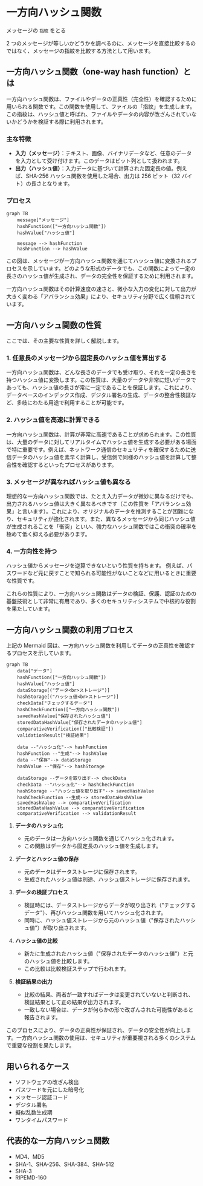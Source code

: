 # 一方向ハッシュ関数

メッセージの `指紋` をとる

2 つのメッセージが等しいかどうかを調べるのに、メッセージを直接比較するのではなく、メッセージの指紋を比較する方法として用います。

## 一方向ハッシュ関数（one-way hash function）とは

一方向ハッシュ関数は、ファイルやデータの正真性（完全性）を確認するために用いられる関数です。この関数を使用して、ファイルの「指紋」を生成します。この指紋は、ハッシュ値と呼ばれ、ファイルやデータの内容が改ざんされていないかどうかを検証する際に利用されます。

### 主な特徴

- **入力（メッセージ）**：テキスト、画像、バイナリデータなど、任意のデータを入力として受け付けます。このデータはビット列として扱われます。
- **出力（ハッシュ値）**：入力データに基づいて計算された固定長の値。例えば、SHA-256 ハッシュ関数を使用した場合、出力は 256 ビット（32 バイト）の長さとなります。

### プロセス

```mermaid
graph TB
    message["メッセージ"]
    hashFunction(["一方向ハッシュ関数"])
    hashValue["ハッシュ値"]

    message --> hashFunction
    hashFunction --> hashValue
```

この図は、メッセージが一方向ハッシュ関数を通じてハッシュ値に変換されるプロセスを示しています。どのような形式のデータでも、この関数によって一定の長さのハッシュ値が生成され、データの完全性を保証するために利用されます。

一方向ハッシュ関数はその計算速度の速さと、微小な入力の変化に対して出力が大きく変わる「アバランシュ効果」により、セキュリティ分野で広く信頼されています。

## 一方向ハッシュ関数の性質

ここでは、その主要な性質を詳しく解説します。

### 1. 任意長のメッセージから固定長のハッシュ値を算出する

一方向ハッシュ関数は、どんな長さのデータでも受け取り、それを一定の長さを持つハッシュ値に変換します。この性質は、大量のデータや非常に短いデータであっても、ハッシュ値の長さが常に一定であることを保証します。これにより、データベースのインデックス作成、デジタル署名の生成、データの整合性検証など、多岐にわたる用途で利用することが可能です。

### 2. ハッシュ値を高速に計算できる

一方向ハッシュ関数は、計算が非常に高速であることが求められます。この性質は、大量のデータに対してリアルタイムでハッシュ値を生成する必要がある場面で特に重要です。例えば、ネットワーク通信のセキュリティを確保するために送信データのハッシュ値を素早く計算し、受信側で同様のハッシュ値を計算して整合性を確認するといったプロセスがあります。

### 3. メッセージが異なればハッシュ値も異なる

理想的な一方向ハッシュ関数では、たとえ入力データが微妙に異なるだけでも、出力されるハッシュ値は大きく異なるべきです（この性質を「アバランシュ効果」と言います）。これにより、オリジナルのデータを推測することが困難になり、セキュリティが強化されます。また、異なるメッセージから同じハッシュ値が生成されることを「衝突」といい、強力なハッシュ関数ではこの衝突の確率を極めて低く抑える必要があります。

### 4. 一方向性を持つ

ハッシュ値からメッセージを逆算できないという性質を持ちます。
例えば、パスワードなど元に戻すことで知られる可能性がないことなどに用いるときに重要な性質です。

これらの性質により、一方向ハッシュ関数はデータの検証、保護、認証のための基盤技術として非常に有用であり、多くのセキュリティシステムで中核的な役割を果たしています。

## 一方向ハッシュ関数の利用プロセス

上記の Mermaid 図は、一方向ハッシュ関数を利用してデータの正真性を確認するプロセスを示しています。

```mermaid
graph TB
    data["データ"]
    hashFunction(["一方向ハッシュ関数"])
    hashValue["ハッシュ値"]
    dataStorage[("データ<br>ストレージ")]
    hashStorage[("ハッシュ値<br>ストレージ")]
    checkData["チェックするデータ"]
    hashCheckFunction(["一方向ハッシュ関数"])
    savedHashValue["保存されたハッシュ値"]
    storedDataHashValue["保存されたデータのハッシュ値"]
    comparativeVerification(["比較検証"])
    validationResult["検証結果"]

    data --"ハッシュ化"--> hashFunction
    hashFunction --"生成"--> hashValue
    data --"保存"--> dataStorage
    hashValue --"保存"--> hashStorage

    dataStorage --データを取り出す--> checkData
    checkData --"ハッシュ化"--> hashCheckFunction
    hashStorage --"ハッシュ値を取り出す"--> savedHashValue
    hashCheckFunction --生成--> storedDataHashValue
    savedHashValue --> comparativeVerification
    storedDataHashValue --> comparativeVerification
    comparativeVerification --> validationResult
```

1. **データのハッシュ化**

   - 元のデータは一方向ハッシュ関数を通じてハッシュ化されます。
   - この関数はデータから固定長のハッシュ値を生成します。

2. **データとハッシュ値の保存**

   - 元のデータはデータストレージに保存されます。
   - 生成されたハッシュ値は別途、ハッシュ値ストレージに保存されます。

3. **データの検証プロセス**

   - 検証時には、データストレージからデータが取り出され（"チェックするデータ"）、再びハッシュ関数を用いてハッシュ化されます。
   - 同時に、ハッシュ値ストレージから元のハッシュ値（"保存されたハッシュ値"）が取り出されます。

4. **ハッシュ値の比較**

   - 新たに生成されたハッシュ値（"保存されたデータのハッシュ値"）と元のハッシュ値を比較します。
   - この比較は比較検証ステップで行われます。

5. **検証結果の出力**
   - 比較の結果、両者が一致すればデータは変更されていないと判断され、検証結果として正の結果が出力されます。
   - 一致しない場合は、データが何らかの形で改ざんされた可能性があると報告されます。

このプロセスにより、データの正真性が保証され、データの安全性が向上します。一方向ハッシュ関数の使用は、セキュリティが重要視される多くのシステムで重要な役割を果たします。

## 用いられるケース

- ソフトウェアの改ざん検出
- パスワードを元にした暗号化
- メッセージ認証コード
- デジタル署名
- 擬似乱数生成期
- ワンタイムパスワード

## 代表的な一方向ハッシュ関数

- MD4、MD5
- SHA-1、SHA-256、SHA-384、SHA-512
- SHA-3
- RIPEMD-160
